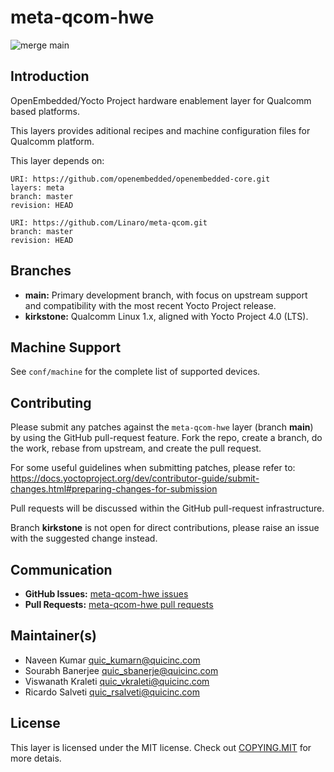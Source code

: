 # meta-qcom-hwe

![merge main](https://github.com/quic-yocto/meta-qcom-hwe/actions/workflows/merge-main.yml/badge.svg?branch=main)

## Introduction

OpenEmbedded/Yocto Project hardware enablement layer for Qualcomm based platforms.

This layers provides aditional recipes and machine configuration files for Qualcomm platform.

This layer depends on:

```
URI: https://github.com/openembedded/openembedded-core.git
layers: meta
branch: master
revision: HEAD

URI: https://github.com/Linaro/meta-qcom.git
branch: master
revision: HEAD
```

## Branches

- **main:** Primary development branch, with focus on upstream support and compatibility with the most recent Yocto Project release.
- **kirkstone:** Qualcomm Linux 1.x, aligned with Yocto Project 4.0 (LTS).

## Machine Support

See `conf/machine` for the complete list of supported devices.

## Contributing

Please submit any patches against the `meta-qcom-hwe` layer (branch **main**) by using the GitHub pull-request feature. Fork the repo, create a branch, do the work, rebase from upstream, and create the pull request.

For some useful guidelines when submitting patches, please refer to:
https://docs.yoctoproject.org/dev/contributor-guide/submit-changes.html#preparing-changes-for-submission

Pull requests will be discussed within the GitHub pull-request infrastructure.

Branch **kirkstone** is not open for direct contributions, please raise an issue with the suggested change instead.

## Communication

- **GitHub Issues:** [meta-qcom-hwe issues](https://github.com/quic-yocto/meta-qcom-hwe/issues)
- **Pull Requests:** [meta-qcom-hwe pull requests](https://github.com/quic-yocto/meta-qcom-hwe/pulls)

## Maintainer(s)

* Naveen Kumar <quic_kumarn@quicinc.com>
* Sourabh Banerjee <quic_sbanerje@quicinc.com>
* Viswanath Kraleti <quic_vkraleti@quicinc.com>
* Ricardo Salveti <quic_rsalveti@quicinc.com>

## License

This layer is licensed under the MIT license. Check out [COPYING.MIT](COPYING.MIT) for more detais.
